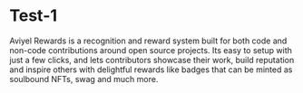 # Test-1
Aviyel Rewards is a recognition and reward system built for both code and non-code contributions around open source projects. Its easy to setup with just a few clicks, and lets contributors showcase their work, build reputation and inspire others with delightful rewards like badges that can be minted as soulbound NFTs, swag and much more.

